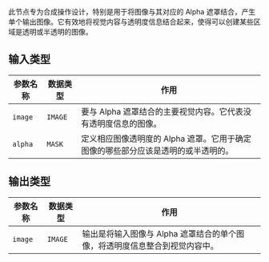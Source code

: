 此节点专为合成操作设计，特别是用于将图像与其对应的 Alpha 遮罩结合，产生单个输出图像。它有效地将视觉内容与透明度信息结合起来，使得可以创建某些区域是透明或半透明的图像。

## 输入类型

| 参数名称 | 数据类型 | 作用                                                         |
|----------|----------|--------------------------------------------------------------|
| `image`  | `IMAGE`  | 要与 Alpha 遮罩结合的主要视觉内容。它代表没有透明度信息的图像。 |
| `alpha`  | `MASK`   | 定义相应图像透明度的 Alpha 遮罩。它用于确定图像的哪些部分应该是透明的或半透明的。 |

## 输出类型

| 参数名称 | 数据类型 | 作用                                                         |
|----------|----------|--------------------------------------------------------------|
| `image`  | `IMAGE`  | 输出是将输入图像与 Alpha 遮罩结合的单个图像，将透明度信息整合到视觉内容中。 |

